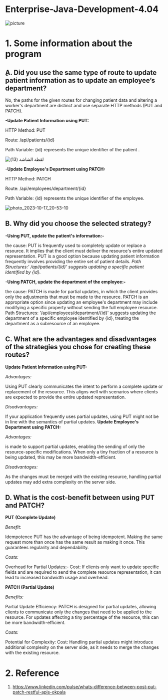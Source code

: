 # Enterprise-Java-Development-4.04

![picture](https://github.com/amalg20/Enterprise-Java-Development-4.04/assets/145042005/b79e2edf-4f3d-4daa-be57-1621e079dae3)



# 1. Some information about the program 

##  ِA. Did you use the same type of route to update patient information as to update an employee’s department?

No, the paths for the given routes for changing patient data and altering a worker's department are distinct and use separate HTTP methods (PUT and PATCH).

**-Update Patient Information using PUT:**

HTTP Method: PUT

Route: /api/patients/{id}

Path Variable: {id} represents the unique identifier of the patient
.


![‏‏لقطة الشاشة (13)](https://github.com/ManarAlfarsi/Enterprise-Java-Development-4.04/assets/146036696/d77de292-1d43-4dff-944f-e362e001651e)


 
**-Update Employee's Department using PATCH:**

HTTP Method: PATCH

Route: /api/employees/department/{id}

Path Variable: {id} represents the unique identifier of the employee.

![photo_2023-10-17_20-53-10](https://github.com/amalg20/Enterprise-Java-Development-4.04/assets/145042005/ff75dbaf-d104-44a2-ac73-e6fc601dfc95)



## B. Why did you choose the selected strategy?

**-Using PUT, update the patient's information:-**

the cause: PUT is frequently used to completely update or replace a resource. It implies that the client must deliver the resource's entire updated representation.
PUT is a good option because updating patient information frequently involves providing the entire set of patient details.
*Path Structures:' /api/patients/{id}' suggests updating a specific patient identified by {id}.*


**-Using PATCH, update the department of the employee:-**

the cause: PATCH is made for partial updates, in which the client provides only the adjustments that must be made to the resource.
PATCH is an appropriate option since updating an employee's department may include modifying a specific property without sending the full employee resource.
Path Structures: '/api/employees/department/{id}' suggests updating the department of a specific employee identified by {id}, treating the department as a subresource of an employee.

## C. What are the advantages and disadvantages of the strategies you chose for creating these routes?
**Update Patient Information using PUT:**

*Advantages:*

 Using PUT clearly communicates the intent to perform a complete update or replacement of the resource. This aligns well with scenarios where clients are expected to provide the entire updated representation.
  
*Disadvantages:*

If your application frequently uses partial updates, using PUT might not be in line with the semantics of partial updates.
**Update Employee's Department using PATCH:**


*Advantages:*

is made to support partial updates, enabling the sending of only the resource-specific modifications. When only a tiny fraction of a resource is being updated, this may be more bandwidth-efficient.

*Disadvantages:*

As the changes must be merged with the existing resource, handling partial updates may add extra complexity on the server side.

## D. What is the cost-benefit between using PUT and PATCH?
**PUT (Complete Update)**

*Benefit:*

 Idempotence
PUT has the advantage of being idempotent. Making the same request more than once has the same result as making it once. This guarantees regularity and dependability.

*Costs:*

Overhead for Partial Updates:-
Cost: If clients only want to update specific fields and are required to send the complete resource representation, it can lead to increased bandwidth usage and overhead.


**PATCH (Partial Update)**

*Benefits:*

Partial Update Efficiency: PATCH is designed for partial updates, allowing clients to communicate only the changes that need to be applied to the resource. For updates affecting a tiny percentage of the resource, this can be more bandwidth-efficient.

*Costs:*

Potential for Complexity: Cost: Handling partial updates might introduce additional complexity on the server side, as it needs to merge the changes with the existing resource.

# 2. Reference
1. https://www.linkedin.com/pulse/whats-difference-between-post-put-patch-restful-apis-okpala







